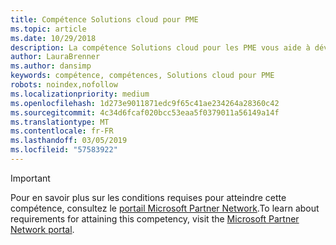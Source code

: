 ```yaml
---
title: Compétence Solutions cloud pour PME
ms.topic: article
ms.date: 10/29/2018
description: La compétence Solutions cloud pour les PME vous aide à développer votre réputation en tant que partenaire spécialisé dans la vente et le déploiement de solutions Office 365 pour les petites et moyennes entreprises.
author: LauraBrenner
ms.author: dansimp
keywords: compétence, compétences, Solutions cloud pour PME
robots: noindex,nofollow
ms.localizationpriority: medium
ms.openlocfilehash: 1d273e9011871edc9f65c41ae234264a28360c42
ms.sourcegitcommit: 4c34d6fcaf020bcc53eaa5f0379011a56149a14f
ms.translationtype: MT
ms.contentlocale: fr-FR
ms.lasthandoff: 03/05/2019
ms.locfileid: "57583922"
---
```

>[!IMPORTANT]
><span data-ttu-id="44a4d-104">Pour en savoir plus sur les conditions requises pour atteindre cette compétence, consultez le [portail Microsoft Partner Network](https://partner.microsoft.com/membership/competencies).</span><span class="sxs-lookup"><span data-stu-id="44a4d-104">To learn about requirements for attaining this competency, visit the [Microsoft Partner Network portal](https://partner.microsoft.com/membership/competencies).</span></span>

<!--
# Small and Midmarket Cloud Solutions 
The Small and Midmarket Cloud Solutions competency helps you to create your brand as a partner specialized in selling and deploying Office 365 solutions to small and midsized businesses.

## O365 Services option
The Office 365 Services option is ideal for partners that sell and provide Office 365 services for their customers. Complete all the steps within the option to attain the Small and Midmarket Cloud Solutions competency.

### Silver
1. Your organization must meet the performance thresholds.
    
    - You must increase your customer base by 4 new Office 365 customers within the previous 12 months.
    - For these customers, you have to be associated as Office 365 Delegated Administrator or Transacting Partner or Digital Partner of Record.
    - [Learn more](https://partner.microsoft.com/en-us/membership/digital-partner-of-record) about these associations.

### Gold
1. Your organization must meet the performance thresholds.

    - You must increase your customer base by 25 new Office 365 customers within the previous 12 months.
    - For these customers, you have to be associated as Office 365 Delegated Administrator or Transacting Partner or Digital Partner of Record.
    - [Learn more](https://partner.microsoft.com/en-us/membership/digital-partner-of-record) about these associations.  
  
2. Your organization must have **2** individuals pass the exam requirements.

    - **2** individuals must each pass the following exam:
        - [Exam 70-347](https://www.microsoft.com/en-us/learning/exam-70-347.aspx): Enabling Office 365 Services
-->